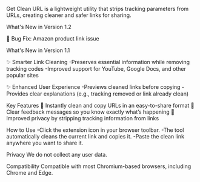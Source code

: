 Get Clean URL is a lightweight utility that strips tracking parameters from URLs, creating cleaner and safer links for sharing.

What's New in Version 1.2
  
  🐞 Bug Fix: Amazon product link issue

What's New in Version 1.1
  
  ✨ Smarter Link Cleaning
    -Preserves essential information while removing tracking codes
    -Improved support for YouTube, Google Docs, and other popular sites
  
  ✨ Enhanced User Experience
    -Previews cleaned links before copying
    -Provides clear explanations (e.g., tracking removed or link already clean)

Key Features
  📌 Instantly clean and copy URLs in an easy-to-share format 
  📌 Clear feedback messages so you know exactly what’s happening 
  📌 Improved privacy by stripping tracking information from links 

How to Use
  -Click the extension icon in your browser toolbar.
  -The tool automatically cleans the current link and copies it.
  -Paste the clean link anywhere you want to share it.

Privacy
  We do not collect any user data.

Compatibility
  Compatible with most Chromium-based browsers, including Chrome and Edge.
